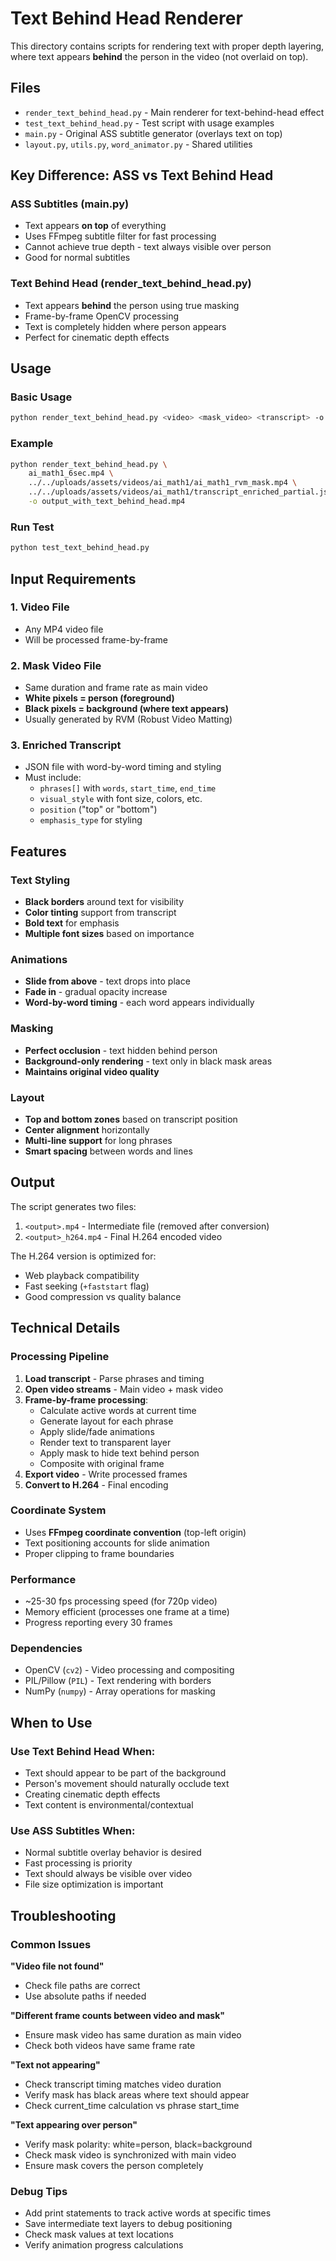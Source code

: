 # Text Behind Head Renderer

This directory contains scripts for rendering text with proper depth layering, where text appears **behind** the person in the video (not overlaid on top).

## Files

- `render_text_behind_head.py` - Main renderer for text-behind-head effect
- `test_text_behind_head.py` - Test script with usage examples
- `main.py` - Original ASS subtitle generator (overlays text on top)
- `layout.py`, `utils.py`, `word_animator.py` - Shared utilities

## Key Difference: ASS vs Text Behind Head

### ASS Subtitles (main.py)
- Text appears **on top** of everything
- Uses FFmpeg subtitle filter for fast processing  
- Cannot achieve true depth - text always visible over person
- Good for normal subtitles

### Text Behind Head (render_text_behind_head.py)
- Text appears **behind** the person using true masking
- Frame-by-frame OpenCV processing
- Text is completely hidden where person appears
- Perfect for cinematic depth effects

## Usage

### Basic Usage
```bash
python render_text_behind_head.py <video> <mask_video> <transcript> -o <output>
```

### Example
```bash
python render_text_behind_head.py \
    ai_math1_6sec.mp4 \
    ../../uploads/assets/videos/ai_math1/ai_math1_rvm_mask.mp4 \
    ../../uploads/assets/videos/ai_math1/transcript_enriched_partial.json \
    -o output_with_text_behind_head.mp4
```

### Run Test
```bash
python test_text_behind_head.py
```

## Input Requirements

### 1. Video File
- Any MP4 video file
- Will be processed frame-by-frame

### 2. Mask Video File  
- Same duration and frame rate as main video
- **White pixels = person (foreground)**
- **Black pixels = background (where text appears)**
- Usually generated by RVM (Robust Video Matting)

### 3. Enriched Transcript
- JSON file with word-by-word timing and styling
- Must include:
  - `phrases[]` with `words`, `start_time`, `end_time`
  - `visual_style` with font size, colors, etc.
  - `position` ("top" or "bottom")
  - `emphasis_type` for styling

## Features

### Text Styling
- **Black borders** around text for visibility
- **Color tinting** support from transcript
- **Bold text** for emphasis
- **Multiple font sizes** based on importance

### Animations
- **Slide from above** - text drops into place
- **Fade in** - gradual opacity increase  
- **Word-by-word timing** - each word appears individually

### Masking
- **Perfect occlusion** - text hidden behind person
- **Background-only rendering** - text only in black mask areas
- **Maintains original video quality**

### Layout
- **Top and bottom zones** based on transcript position
- **Center alignment** horizontally
- **Multi-line support** for long phrases
- **Smart spacing** between words and lines

## Output

The script generates two files:
1. `<output>.mp4` - Intermediate file (removed after conversion)
2. `<output>_h264.mp4` - Final H.264 encoded video

The H.264 version is optimized for:
- Web playback compatibility
- Fast seeking (`+faststart` flag)
- Good compression vs quality balance

## Technical Details

### Processing Pipeline
1. **Load transcript** - Parse phrases and timing
2. **Open video streams** - Main video + mask video
3. **Frame-by-frame processing**:
   - Calculate active words at current time
   - Generate layout for each phrase
   - Apply slide/fade animations
   - Render text to transparent layer
   - Apply mask to hide text behind person
   - Composite with original frame
4. **Export video** - Write processed frames
5. **Convert to H.264** - Final encoding

### Coordinate System
- Uses **FFmpeg coordinate convention** (top-left origin)
- Text positioning accounts for slide animation
- Proper clipping to frame boundaries

### Performance
- ~25-30 fps processing speed (for 720p video)
- Memory efficient (processes one frame at a time) 
- Progress reporting every 30 frames

### Dependencies
- OpenCV (`cv2`) - Video processing and compositing
- PIL/Pillow (`PIL`) - Text rendering with borders
- NumPy (`numpy`) - Array operations for masking

## When to Use

### Use Text Behind Head When:
- Text should appear to be part of the background
- Person's movement should naturally occlude text
- Creating cinematic depth effects
- Text content is environmental/contextual

### Use ASS Subtitles When:
- Normal subtitle overlay behavior is desired
- Fast processing is priority
- Text should always be visible over video
- File size optimization is important

## Troubleshooting

### Common Issues

**"Video file not found"**
- Check file paths are correct
- Use absolute paths if needed

**"Different frame counts between video and mask"**
- Ensure mask video has same duration as main video
- Check both videos have same frame rate

**"Text not appearing"**
- Check transcript timing matches video duration
- Verify mask has black areas where text should appear
- Check current_time calculation vs phrase start_time

**"Text appearing over person"**
- Verify mask polarity: white=person, black=background
- Check mask video is synchronized with main video
- Ensure mask covers the person completely

### Debug Tips
- Add print statements to track active words at specific times
- Save intermediate text layers to debug positioning
- Check mask values at text locations
- Verify animation progress calculations